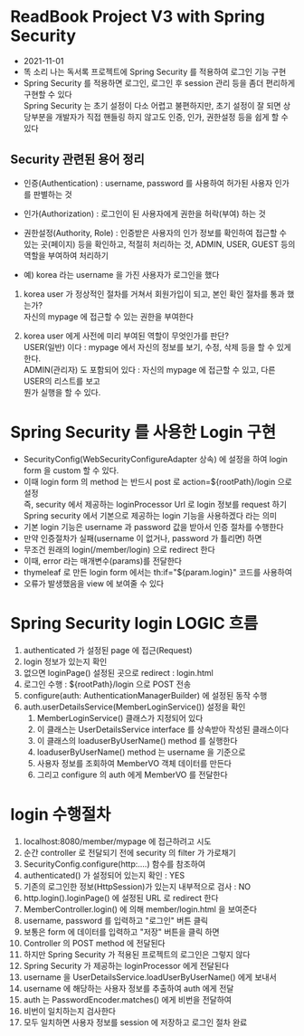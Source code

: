 # ReadBook Project V3 with Spring Security

* 2021-11-01
* 똑 소리 나는 독서록 프로젝트에 Spring Security 를 적용하여 로그인 기능 구현
* Spring Security 를 적용하면 로그인, 로그인 후 session 관리 등을 좀더 편리하게 구현할 수 있다  
Spring Security 는 초기 설정이 다소 어렵고 불편하지만, 초기 설정이 잘 되면 상당부분을 개발자가 직접 핸들링 하지 않고도 인증, 인가, 권한설정 등을 쉽게 할 수 있다

## Security 관련된 용어 정리
* 인증(Authentication) : username, password 를 사용하여 허가된 사용자 인가를 판별하는 것
* 인가(Authorization) : 로그인이 된 사용자에게 권한을 허락(부여) 하는 것
* 권한설정(Authority, Role) : 인증받은 사용자의 인가 정보를 확인하여 접근할 수 있는 곳(페이지) 등을 확인하고, 적절히 처리하는 것, ADMIN, USER, GUEST 등의 역할을 부여하여 처리하기

* 예) korea 라는 username 을 가진 사용자가 로그인을 했다
1. korea user 가 정상적인 절차를 거쳐서 회원가입이 되고, 본인 확인 절차를 통과 했는가?  
  자신의 mypage 에 접근할 수 있는 권한을 부여한다

2. korea user 에게 사전에 미리 부여된 역할이 무엇인가를 판단?  
USER(일반) 이다 : mypage 에서 자신의 정보를 보기, 수정, 삭제 등을 할 수 있게 한다.  
ADMIN(관리자) 도 포함되어 있다 : 자신의 mypage 에 접근할 수 있고, 다른 USER의 리스트를 보고  
뭔가 실행을 할 수 있다.


# Spring Security 를 사용한 Login 구현
* SecurityConfig(WebSecurityConfigureAdapter 상속) 에 설정을 하여 login form 을 custom 할 수 있다.
* 이때 login form 의 method 는 반드시 post 로 action=${rootPath}/login 으로 설정      
  즉, security 에서 제공하는 loginProcessor Url 로 login 정보를 request 하기  
  Spring security 에서 기본으로 제공하는 login 기능을 사용하겠다 라는 의미
* 기본 login 기능은 username 과 password 값을 받아서 인증 절차를 수행한다
* 만약 인증절차가 실패(username 이 없거나, password 가 틀리면) 하면
* 무조건 원래의 login(/member/login) 으로 redirect 한다
* 이때, error 라는 매개변수(params)를 전달한다
* thymeleaf 로 만든 login form 에서는 th:if="${param.login}" 코드를 사용하여
* 오류가 발생했음을 view 에 보여줄 수 있다 


# Spring Security login LOGIC 흐름
1. authenticated 가 설정된 page 에 접근(Request)
2. login 정보가 있는지 확인
3. 없으면 loginPage() 설정된 곳으로 redirect : login.html
4. 로그인 수행 : ${rootPath}/login 으로 POST 전송
5. configure(auth: AuthenticationManagerBuilder) 에 설정된 동작 수행
6. auth.userDetailsService(MemberLoginService()) 설정을 확인
    1. MemberLoginService() 클래스가 지정되어 있다
    2. 이 클래스는 UserDetailsService interface 를 상속받아 작성된 클래스이다
    3. 이 클래스의 loaduserByUserName() method 를 실행한다
    4. loaduserByUserName() method 는 username 을 기준으로
    5. 사용자 정보를 조회하여 MemberVO 객체 데이터를 만든다
    6. 그리고 configure 의 auth 에게 MemberVO 를 전달한다


# login 수행절차
1. localhost:8080/member/mypage 에 접근하려고 시도
2. 순간 controller 로 전달되기 전에 security 의 filter 가 가로채기
3. SecurityConfig.configure(http:....) 함수를 참조하여
4. authenticated() 가 설정되어 있는지 확인 : YES
5. 기존의 로그인한 정보(HttpSession)가 있는지 내부적으로 검사 : NO
6. http.login().loginPage() 에 설정된 URL 로 redirect 한다
7. MemberController.login() 에 의해 member/login.html 을 보여준다
8. username, password 를 입력하고 "로그인" 버튼 클릭
9. 보통은 form 에 데이터를 입력하고 "저장" 버튼을 클릭 하면
10. Controller 의 POST method 에 전달된다
11. 하지만 Spring Security 가 적용된 프로젝트의 로그인은 그렇지 않다
12. Spring Security 가 제공하는 loginProcessor 에게 전달된다
13. username 을 UserDetailsService.loadUserByUserName() 에게 보내서
14. username 에 해당하는 사용자 정보를 추출하여 auth 에게 전달
15. auth 는 PasswordEncoder.matches() 에게 비번을 전달하여
16. 비번이 일치하는지 검사한다
17. 모두 일치하면 사용자 정보를 session 에 저장하고 로그인 절차 완료